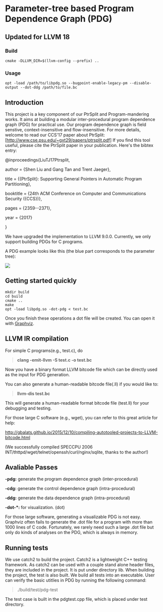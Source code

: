 # Parameter-tree based Program Dependence Graph (PDG)

## Updated for LLVM 18

### Build

```
cmake -DLLVM_DIR=$(llvm-config --prefix) ..
```

### Usage

```
opt -load /path/to/libpdg.so --bugpoint-enable-legacy-pm --disable-output --dot-ddg /path/to/file.bc
```

## Introduction

This project is a key component of our PtrSplit and Program-mandering works. It aims at building a modular inter-procedural program dependence graph (PDG) for practical use. 
Our program dependence graph is field senstive, context-insensitive and flow-insensitive. For more details, welcome to read our CCS'17 paper about PtrSplit:
[http://www.cse.psu.edu/~gxt29/papers/ptrsplit.pdf] If you find this tool useful, please cite the PtrSplit paper in your publication. Here's the bibtex entry:

@inproceedings{LiuTJ17Ptrsplit,

  author    = {Shen Liu and Gang Tan and Trent Jaeger},
  
  title     = {{PtrSplit}: Supporting General Pointers in Automatic Program Partitioning},
  
  booktitle = {24th ACM Conference on Computer and Communications Security ({CCS})},
  
  pages     = {2359--2371},
  
  year      = {2017}
  
}


We have upgraded the implementation to LLVM 9.0.0. Currently, we only support building PDGs for C programs.

A PDG example looks like this (the blue part corresponds to the parameter tree):

![](https://bitbucket.org/psu_soslab/program-dependence-graph-in-llvm/raw/4000cf407e9aeb44491eb41b2e808b16e61dc192/demo/pdg.png)

## Getting started quickly

```shell
mkdir build
cd build
cmake ..
make
opt -load libpdg.so -dot-pdg < test.bc
```

Once you finish these operations a dot file will be created. You can open it with [Graphviz](http://www.graphviz.org/).

## LLVM IR compilation

For simple C programs(e.g., test.c), do

> **clang -emit-llvm -S test.c -o test.bc**

Now you have a binary format LLVM bitcode file which can be directly used as the input for PDG generation.

You can also generate a human-readable bitcode file(.ll) if you would like to:

> **llvm-dis test.bc**

This will generate a human-readable format bitcode file (test.ll) for your debugging and testing.

For those large C software (e.g., wget), you can refer to this great article for help:

http://gbalats.github.io/2015/12/10/compiling-autotooled-projects-to-LLVM-bitcode.html

(We successfully compiled SPECCPU 2006 INT/thttpd/wget/telnet/openssh/curl/nginx/sqlite, thanks to the author!)

## Avaliable Passes

**-pdg:** generate the program dependence graph (inter-procedural)

**-cdg:** generate the control dependence graph (intra-procedural)

**-ddg:** generate the data dependence graph (intra-procedural)

**-dot-*:** for visualization. (dot)

For those large software, generating a visualizable PDG is not easy. Graphviz often fails to generate the .dot file for a program with
more than 1000 lines of C code. Fortunately, we rarely need such a large .dot file but only do kinds of analyses on the PDG, which is always in memory.

## Running tests
We use catch2 to build the project.
Catch2 is a lightweight C++ testing framework. As catch2 can be used with a couple stand alone header files, they are included in the project.
It is put under directory lib.
When building the project, the test is also built. 
We build all tests into an executable. User can verify the basic utitlies in PDG by running the following command:
> ./build/test/pdg-test

The test case is built in the pdgtest.cpp file, which is placed under test directory. 
